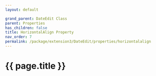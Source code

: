 ```yaml
---
layout: default

grand_parent: DateEdit Class
parent: Properties
has_children: false
title: HorizontalAlign Property
nav_order: 7
permalink: /package/extension3/DateEdit/properties/horizontalalign
---
```

# {{ page.title }}
